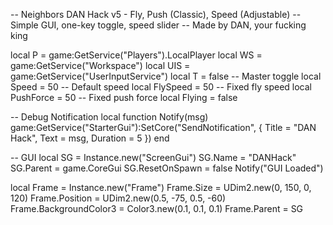-- Neighbors DAN Hack v5 - Fly, Push (Classic), Speed (Adjustable)
-- Simple GUI, one-key toggle, speed slider
-- Made by DAN, your fucking king

local P = game:GetService("Players").LocalPlayer
local WS = game:GetService("Workspace")
local UIS = game:GetService("UserInputService")
local T = false -- Master toggle
local Speed = 50 -- Default speed
local FlySpeed = 50 -- Fixed fly speed
local PushForce = 50 -- Fixed push force
local Flying = false

-- Debug Notification
local function Notify(msg)
    game:GetService("StarterGui"):SetCore("SendNotification", {
        Title = "DAN Hack",
        Text = msg,
        Duration = 5
    })
end

-- GUI
local SG = Instance.new("ScreenGui")
SG.Name = "DANHack"
SG.Parent = game.CoreGui
SG.ResetOnSpawn = false
Notify("GUI Loaded")

local Frame = Instance.new("Frame")
Frame.Size = UDim2.new(0, 150, 0, 120)
Frame.Position = UDim2.new(0.5, -75, 0.5, -60)
Frame.BackgroundColor3 = Color3.new(0.1, 0.1, 0.1)
Frame.Parent = SG
